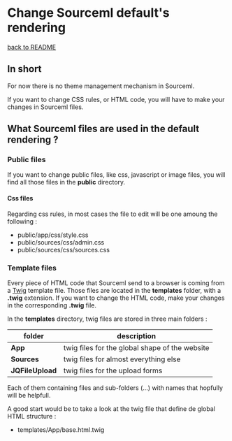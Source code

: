 # Change Sourceml default's rendering

[back to README](../README.md)

## In short

For now there is no theme management mechanism in Sourceml.

If you want to change CSS rules, or HTML code, you will have to make your changes
in Sourceml files.

## What Sourceml files are used in the default rendering ?

### Public files

If you want to change public files, like css, javascript or image files, you will
find all those files in the **public** directory.

#### Css files

Regarding css rules, in most cases the file to edit will be one amoung the following :

* public/app/css/style.css
* public/sources/css/admin.css
* public/sources/css/sources.css

### Template files

Every piece of HTML code that Sourceml send to a browser is coming from a
[Twig](https://twig.symfony.com/) template file. Those files are located in the
**templates** folder, with a **.twig** extension. If you want to change the HTML
code, make your changes in the corresponding **.twig** file.

In the **templates** directory, twig files are stored in three main folders :

| folder | description |
| --- | --- |
| **App** | twig files for the global shape of the website |
| **Sources** | twig files for almost everything else |
| **JQFileUpload** | twig files for the upload forms |

Each of them containing files and sub-folders (...) with names that hopfully will be
helpfull.

A good start would be to take a look at the twig file that define de global HTML
structure :

* templates/App/base.html.twig
